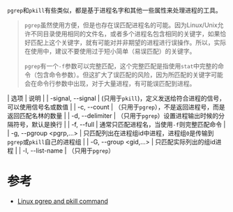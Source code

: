 `pgrep`和`pkill`有些类似，都是基于进程名字和其他一些属性来处理进程的工具。

> `pgrep`虽然使用方便，但是也存在误匹配进程名的可能。因为Linux/Unix允许不同目录使用相同的文件名，或者多个进程名包含相同的关键字，如果恰好匹配上这个关键字，就有可能对并非期望的进程进行误操作。所以，实际在使用中，建议不要使用过于短小简单（易误匹配）的关键字。
>
> `pgrep`有一个`-f`参数可以完整匹配，这个完整匹配是指使用`stat`中完整的命令（包含命令参数）。但这扩大了误匹配的风险，因为所匹配的关键字可能会在命令行参数中出现，对于大量进程，有可能误匹配到进程。

| 选项 | 说明 |
| -signal, --signal <signal> | (只用于`pkill`)，定义发送给符合进程的信号，可以使用信号名或数值 |
| -c, --count | （只用于`pgrep`），不是返回进程号，而是返回匹配名林的数量 |
| -d, --delimiter <delimiter> | （只用于`pgrep`）设置进程输出时候的分隔符号，默认是换行 |
| -f, --full | 通常只匹配进程名，当使用`-f`则完整匹配命令 |
| -g, --pgroup <pgrp,...> | 只匹配列出在进程组id中进程，进程组`0`是传输到`pgrep`或`pkill`自己的进程组 |
| -G, --group <gid,...> | 只匹配实际列出的组id进程 |
| -l, --list-name | （只用于`pgrep`）


# 参考

* [Linux pgrep and pkill command](https://www.computerhope.com/unix/upgrep.htm)